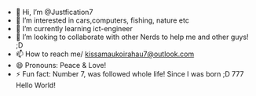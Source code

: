 - 👋 Hi, I’m @Justfication7
- 👀 I’m interested in cars,computers, fishing, nature etc
- 🌱 I’m currently learning ict-engineer
- 💞️ I’m looking to collaborate with other Nerds to help me and other guys! ;D
- 📫 How to reach me/ kissamaukoirahau7@outlook.com
- 😄 Pronouns: Peace & Love!
- ⚡ Fun fact: Number 7, was followed whole life! Since I was born ;D 777
Hello World! 

